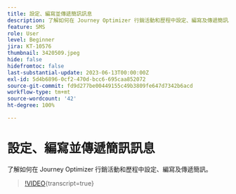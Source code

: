 ```yaml
---
title: 設定、編寫並傳遞簡訊訊息
description: 了解如何在 Journey Optimizer 行銷活動和歷程中設定、編寫及傳遞簡訊。
feature: SMS
role: User
level: Beginner
jira: KT-10576
thumbnail: 3420509.jpeg
hide: false
hidefromtoc: false
last-substantial-update: 2023-06-13T00:00:00Z
exl-id: 5d4b6896-0cf2-470d-bcc6-695caa852072
source-git-commit: fd9d277be00449155c49b3809fe647d7342b6acd
workflow-type: tm+mt
source-wordcount: '42'
ht-degree: 100%

---
```


# 設定、編寫並傳遞簡訊訊息

了解如何在 Journey Optimizer 行銷活動和歷程中設定、編寫及傳遞簡訊。

>[!VIDEO](https://video.tv.adobe.com/v/3420509?quality=12&learn=on){transcript=true}
